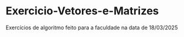 # Exercicio-Vetores-e-Matrizes
Exercícios de algoritmo feito para a faculdade na data de 18/03/2025
